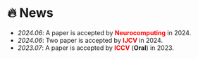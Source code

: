 # 🔥 News
- *2024.06*: A paper is accepted by **<font color="red">Neurocomputing</font>** in 2024.
- *2024.06*: Two paper is accepted by **<font color="red">IJCV</font>** in 2024.
- *2023.07*: A paper is accepted by **<font color="red">ICCV</font>** (**Oral**) in 2023.
